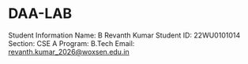 # DAA-LAB
Student Information
Name: B Revanth Kumar
Student ID: 22WU0101014
Section: CSE A
Program: B.Tech
Email: revanth.kumar_2026@woxsen.edu.in
